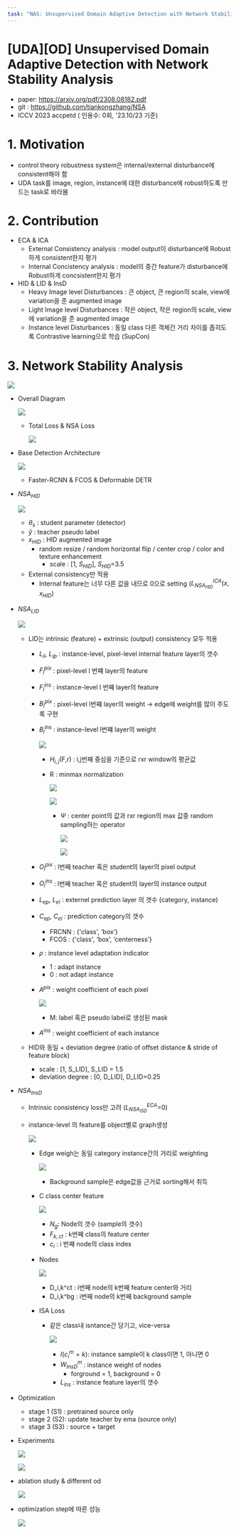 ```yaml
---
task: "NAS: Unsupervised Domain Adaptive Detection with Network Stability Analysis"
---
```

# [UDA][OD\] Unsupervised Domain Adaptive Detection with Network Stability Analysis

- paper: https://arxiv.org/pdf/2308.08182.pdf
- git : https://github.com/tiankongzhang/NSA 
- ICCV 2023 accpetd ( 인용수: 0회, '23.10/23 기준)

# 1. Motivation

- control theory robustness system은 internal/external disturbance에 consistent해야 함 
- UDA task를 image, region, instance에 대한 disturbance에 robust하도록 만드는 task로 바라봄

# 2. Contribution

- ECA & ICA
  - External Consistency analysis : model output이 disturbance에 Robust하게 consistent한지 평가
  - Internal Concistency analysis : model의 중간 feature가 disturbance에 Robust하게 concsistent한지 평가
- HID & LID & InsD
  - Heavy Image level Disturbances : 큰 object, 큰 region의 scale, view에 variation을 준 augmented image
  - Light Image level Disturbances : 작은 object,  작은 region의 scale, view에 variation을 준 augmented image
  - Instance level Disturbances : 동일 class 다른 객체간 거리 차이를 좁히도록 Contrastive learning으로 학습 (SupCon)

# 3. Network Stability Analysis

![](../images/2023-11-24/%EC%8A%A4%ED%81%AC%EB%A6%B0%EC%83%B7%202023-11-24%2023-10-31.png)

- Overall Diagram

  ![](../images/2023-11-24/%EC%8A%A4%ED%81%AC%EB%A6%B0%EC%83%B7%202023-11-24%2023-11-46.png)

  - Total Loss & NSA Loss

    ![](../images/2023-11-24/%EC%8A%A4%ED%81%AC%EB%A6%B0%EC%83%B7%202023-11-24%2023-12-16.png)

- Base Detection Architecture

  ![](../images/2023-11-24/%EC%8A%A4%ED%81%AC%EB%A6%B0%EC%83%B7%202023-11-24%2023-12-44.png)

  - Faster-RCNN & FCOS & Deformable DETR

- $NSA_{HID}$

  ![](../images/2023-11-24/%EC%8A%A4%ED%81%AC%EB%A6%B0%EC%83%B7%202023-11-24%2023-13-11.png)

  - $\theta_s$ : student parameter (detector)
  - $\hat{y}$ : teacher pseudo label
  - $x_{HID}$ : HID augmented image
    - random resize / random horizontal flip / center crop / color and texture enhancement
      - scale : [1, $S_{HID}$], $S_{HID}$=3.5
  - External consistency만 적용 
    - Internal feature는 너무 다른 값을 내므로 0으로 setting ($L_{NSA_{HID}}^{ICA}(x, x_{HID}$)

- $NSA_{LID}$

  ![](../images/2023-11-24/%EC%8A%A4%ED%81%AC%EB%A6%B0%EC%83%B7%202023-11-24%2023-13-34.png)

  - LID는 intrinsic (feature) + extrinsic (output) consistency 모두 적용

    - $L_{ii}$, $L_{ip}$ : instance-level, pixel-level internal feature layer의 갯수

    - $F^{pix}_l$ : pixel-level l 번쨰 layer의 feature

    - $F^{ins}_l$ : instance-level l 번쨰 layer의 feature

    - $B^{pix}_l$ : pixel-level l번쨰 layer의 weight → edge에 weight를 많이 주도록 구현

    - $B^{ins}_l$ : instance-level l번쨰 layer의 weight

      ![](../images/2023-11-24/%EC%8A%A4%ED%81%AC%EB%A6%B0%EC%83%B7%202023-11-24%2023-18-05.png)

      - $H_{i,j}$(F,r) : i,j번째 중심을 기준으로 rxr window의 평균값

      - R : minmax normalization

        ![](../images/2023-11-24/%EC%8A%A4%ED%81%AC%EB%A6%B0%EC%83%B7%202023-11-24%2023-18-49.png)

        ![](../images/2023-11-24/%EC%8A%A4%ED%81%AC%EB%A6%B0%EC%83%B7%202023-11-24%2023-19-23.png)

        - $\Psi$ : center point의 값과 rxr region의 max 값중 random sampling하는 operator

          ![](../images/2023-11-24/%EC%8A%A4%ED%81%AC%EB%A6%B0%EC%83%B7%202023-11-24%2023-19-54.png)

          ![](../images/2023-11-24/%EC%8A%A4%ED%81%AC%EB%A6%B0%EC%83%B7%202023-11-24%2023-20-15.png)

    

    - $O^{pix}_l$ : l번째 teacher 혹은 student의 layer의 pixel output

    - $O^{ins}_l$ : l번째 teacher 혹은 student의 layer의 instance output

    - $L_{ep}$, $L_{ei}$ : externel prediction layer 의 갯수 (category, instance)

    - $C_{ep}$, $C_{ei}$ : prediction category의 갯수

      - FRCNN : {'class', ‘box’}
      - FCOS : {'class', ‘box’, ‘centerness’}

    - $\rho$ : instance level adaptation indicator

      - 1 : adapt instance
      - 0 : not adapt instance

    - $A^{pix}$ : weight coefficient of each pixel

      ![](../images/2023-11-24/%EC%8A%A4%ED%81%AC%EB%A6%B0%EC%83%B7%202023-11-24%2023-22-15.png)

      - M: label 혹은 pseudo label로 생성된 mask

    - $A^{ins}$ : weight coefficient of each instance

  - HID와 동일 + deviation degree (ratio of offset distance & stride of feature block)

    - scale : [1, S_LID], S_LID = 1.5
    - deviation degree :  [0, D_LID], D_LID=0.25

- $NSA_{InsD}$

  - Intrinsic consistency loss만 고려 ($L_{NSA_{ISD}}^{ECA}$=0)

  - instance-level 의 feature를 object별로 graph생성

    ![](../images/2023-11-24/%EC%8A%A4%ED%81%AC%EB%A6%B0%EC%83%B7%202023-11-24%2023-23-10.png)

    - Edge weigh는 동일 category instance간의  거리로 weighting

      ![](../images/2023-11-24/%EC%8A%A4%ED%81%AC%EB%A6%B0%EC%83%B7%202023-11-24%2023-23-34.png)

      - Background sample은 edge값을 근거로 sorting해서 취득

    - C class center feature

      ![](../images/2023-11-24/%EC%8A%A4%ED%81%AC%EB%A6%B0%EC%83%B7%202023-11-24%2023-24-05.png)

      - $N_g$: Node의 갯수 (sample의 갯수)
      - $F_{k,ct}$ : k번째 class의 feature center
      - $c_i$ : i 번째 node의 class index

    - Nodes

      ![](../images/2023-11-24/%EC%8A%A4%ED%81%AC%EB%A6%B0%EC%83%B7%202023-11-24%2023-24-51.png)

      - D_i,k^ct : i번째 node의 k번째 feature center와 거리
      - D_i,k^bg : i번째 node의 k번째 background sample

    - ISA Loss

      - 같은 class내 isntance간 당기고, vice-versa

        ![](../images/2023-11-24/%EC%8A%A4%ED%81%AC%EB%A6%B0%EC%83%B7%202023-11-24%2023-25-10.png)

        - $I(c^m_i=k)$: instance sample이 k class이면 1, 아니면 0
        - $W_{InsD}^m$ : instance weight of nodes
          - forground = 1, background = 0
        - $L_{ins}$ : instance feature layer의 갯수

- Optimization

  - stage 1 (S1) : pretrained source only
  - stage 2 (S2): update teacher by ema (source only)
  - stage 3 (S3) : source + target

- Experiments

  ![](../images/2023-11-24/%EC%8A%A4%ED%81%AC%EB%A6%B0%EC%83%B7%202023-11-24%2023-26-21.png)

  ![](../images/2023-11-24/%EC%8A%A4%ED%81%AC%EB%A6%B0%EC%83%B7%202023-11-24%2023-26-43.png)

- ablation study & different od

  ![](../images/2023-11-24/%EC%8A%A4%ED%81%AC%EB%A6%B0%EC%83%B7%202023-11-24%2023-27-08.png)

- optimization step에 따른 성능

  ![](../images/2023-11-24/%EC%8A%A4%ED%81%AC%EB%A6%B0%EC%83%B7%202023-11-24%2023-27-26.png)

